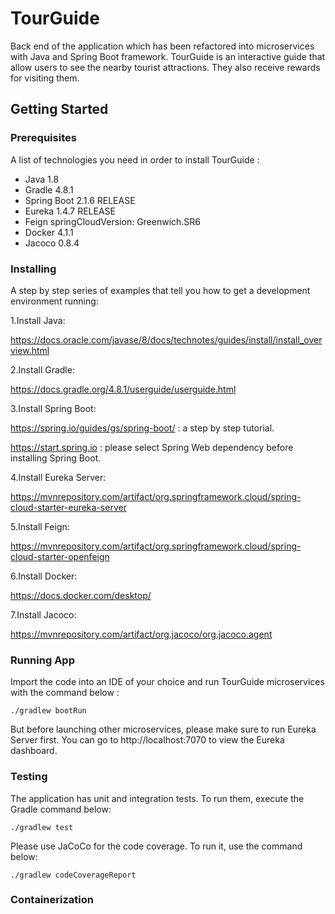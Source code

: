 # TourGuide
Back end of the application which has been refactored into microservices with Java and Spring Boot framework. TourGuide is an interactive guide that allow users to see the nearby tourist attractions. They also receive rewards for visiting them.

## Getting Started
### Prerequisites

A list of technologies you need in order to install TourGuide :

- Java 1.8
- Gradle 4.8.1
- Spring Boot 2.1.6 RELEASE
- Eureka 1.4.7 RELEASE
- Feign springCloudVersion: Greenwich.SR6
- Docker 4.1.1
- Jacoco 0.8.4

### Installing

A step by step series of examples that tell you how to get a development environment running:

1.Install Java:

https://docs.oracle.com/javase/8/docs/technotes/guides/install/install_overview.html

2.Install Gradle:

https://docs.gradle.org/4.8.1/userguide/userguide.html

3.Install Spring Boot:

https://spring.io/guides/gs/spring-boot/ : a step by step tutorial.

https://start.spring.io : please select Spring Web dependency before installing Spring Boot.

4.Install Eureka Server:

https://mvnrepository.com/artifact/org.springframework.cloud/spring-cloud-starter-eureka-server

5.Install Feign:

https://mvnrepository.com/artifact/org.springframework.cloud/spring-cloud-starter-openfeign

6.Install Docker:

https://docs.docker.com/desktop/

7.Install Jacoco:

https://mvnrepository.com/artifact/org.jacoco/org.jacoco.agent


### Running App

Import the code into an IDE of your choice and run TourGuide microservices with the command below :

   `./gradlew bootRun`
  
But before launching other microservices, please make sure to run Eureka Server first.
You can go to http://localhost:7070 to view the Eureka dashboard.


### Testing
The application has unit and integration tests. To run them, execute the Gradle command below:

`./gradlew test`

Please use JaCoCo for the code coverage. To run it, use the command below:

`./gradlew codeCoverageReport`

### Containerization
